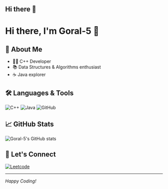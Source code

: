 ## Hi there 👋
# Hi there, I'm Goral-5 👋

## 🚀 About Me
- 🧑‍💻 C++ Developer
- 📚 Data Structures & Algorithms enthusiast
- ☕ Java explorer

## 🛠️ Languages & Tools
![C++](https://img.shields.io/badge/C++-00599C?style=for-the-badge&logo=cplusplus&logoColor=white)
![Java](https://img.shields.io/badge/Java-ED8B00?style=for-the-badge&logo=java&logoColor=white)
![GitHub](https://img.shields.io/badge/GitHub-181717?style=for-the-badge&logo=github&logoColor=white)

## 📈 GitHub Stats
![Goral-5's GitHub stats](https://github-readme-stats.vercel.app/api?username=Goral-5&show_icons=true&theme=radical)

## 🔗 Let's Connect
[![Leetcode](https://img.shields.io/badgeleetcode-black?style=flat&logo=linkedin)](https://leetcode.com/u/Goral_5/)


---

*Happy Coding!*

<!--
**Goral-5/Goral-5** is a ✨ _special_ ✨ repository because its `README.md` (this file) appears on your GitHub profile.

Here are some ideas to get you started:

- 🔭 I’m currently working on ...
- 🌱 I’m currently learning ...
- 👯 I’m looking to collaborate on ...
- 🤔 I’m looking for help with ...
- 💬 Ask me about ...
- 📫 How to reach me: ...
- 😄 Pronouns: ...
- ⚡ Fun fact: ...
-->
